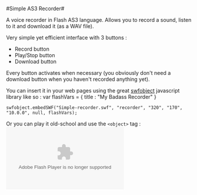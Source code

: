 #Simple AS3 Recorder#

A voice recorder in Flash AS3 language.
Allows you to record a sound, listen to it and download it (as a WAV file).

Very simple yet efficient interface with 3 buttons : 

+   Record button
+   Play/Stop button
+   Download button

Every button activates when necessary (you obviously don't need a download button when you haven't recorded anything yet).

You can insert it in your web pages using the great [swfobject](http://code.google.com/p/swfobject/) javascript library like so : 
    var flashVars = {
        title : "My Badass Recorder"
    }

    swfobject.embedSWF("Simple-recorder.swf", "recorder", "320", "170", "10.0.0", null, flashVars);



Or you can play it old-school and use the ```<object>``` tag : 
    <object type="application/x-shockwave-flash" data="Simple-recorder.swf" width="320" height="170">
        <param name="movie" value="Simple-recorder.swf" />
        <param name="width" value="320" />
        <param name="heigth" value="170" />
        <param name="flashVars" value="title=My%20Badass%20Recorder" />
    </object>